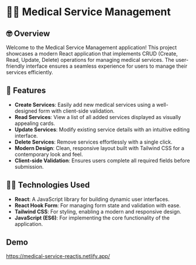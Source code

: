 # 🧑‍⚕️ Medical Service Management

## 🤓 Overview

Welcome to the Medical Service Management application! This project showcases a modern React application that implements CRUD (Create, Read, Update, Delete) operations for managing medical services. The user-friendly interface ensures a seamless experience for users to manage their services efficiently.

## 🤖 Features

- **Create Services**: Easily add new medical services using a well-designed form with client-side validation.
- **Read Services**: View a list of all added services displayed as visually appealing cards.
- **Update Services**: Modify existing service details with an intuitive editing interface.
- **Delete Services**: Remove services effortlessly with a single click.
- **Modern Design**: Clean, responsive layout built with Tailwind CSS for a contemporary look and feel.
- **Client-side Validation**: Ensures users complete all required fields before submission.

## 🧑‍💻 Technologies Used

- **React**: A JavaScript library for building dynamic user interfaces.
- **React Hook Form**: For managing form state and validation with ease.
- **Tailwind CSS**: For styling, enabling a modern and responsive design.
- **JavaScript (ES6)**: For implementing the core functionality of the application.

## Demo
https://medical-service-reactjs.netlify.app/
